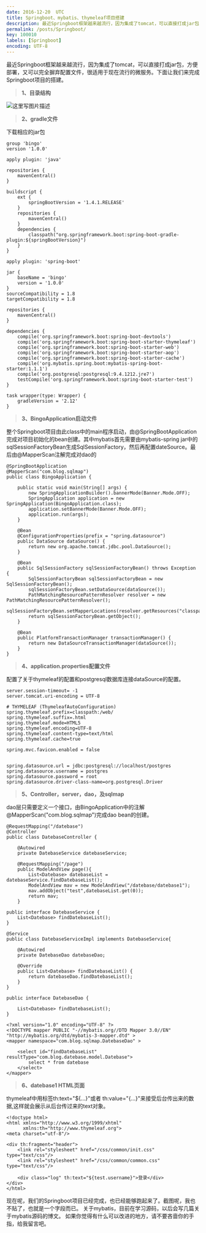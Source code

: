 ```yaml
---
date: 2016-12-20  UTC
title: Springboot、mybatis、thymeleaf项目搭建
description: 最近Springboot框架越来越流行，因为集成了tomcat，可以直接打成jar包，方便部署，又可以完全摒弃配置文件，很适用于现在流行的微服务。下面让我们来完成Springboot项目的搭建。
permalink: /posts/Springboot/
key: 100010
labels: [Springboot]
encoding: UTF-8
---
```



最近Springboot框架越来越流行，因为集成了tomcat，可以直接打成jar包，方便部署，又可以完全摒弃配置文件，很适用于现在流行的微服务。下面让我们来完成Springboot项目的搭建。

> **1、目录结构**

![这里写图片描述](http://img.blog.csdn.net/20161220212215741?watermark/2/text/aHR0cDovL2Jsb2cuY3Nkbi5uZXQvanVld2FuZ19sb3Zl/font/5a6L5L2T/fontsize/400/fill/I0JBQkFCMA==/dissolve/70/gravity/SouthEast)

> **2、gradle文件**

下载相应的jar包

```
group 'bingo'
version '1.0.0'

apply plugin: 'java'

repositories {
    mavenCentral()
}

buildscript {
    ext {
        springBootVersion = '1.4.1.RELEASE'
    }
    repositories {
        mavenCentral()
    }
    dependencies {
        classpath("org.springframework.boot:spring-boot-gradle-plugin:${springBootVersion}")
    }
}

apply plugin: 'spring-boot'

jar {
    baseName = 'bingo'
    version = '1.0.0'
}
sourceCompatibility = 1.8
targetCompatibility = 1.8

repositories {
    mavenCentral()
}

dependencies {
    compile('org.springframework.boot:spring-boot-devtools')
    compile('org.springframework.boot:spring-boot-starter-thymeleaf')
    compile('org.springframework.boot:spring-boot-starter-web')
    compile('org.springframework.boot:spring-boot-starter-aop')
    compile('org.springframework.boot:spring-boot-starter-cache')
    compile('org.mybatis.spring.boot:mybatis-spring-boot-starter:1.1.1')
    compile('org.postgresql:postgresql:9.4.1212.jre7')
    testCompile('org.springframework.boot:spring-boot-starter-test')
}

task wrapper(type: Wrapper) {
    gradleVersion = '2.12'
}
```

> **3、BingoApplication启动文件**

整个Springboot项目由此class中的main程序启动，由@SpringBootApplication完成对项目初始化的bean创建。其中mybatis首先需要由mybatis-spring jar中的sqlSessionFactoryBean生成SqlSessionFactory，然后再配置dateSource。最后由@MapperScan注解完成对dao的

```
@SpringBootApplication
@MapperScan("com.blog.sqlmap")
public class BingoApplication {

    public static void main(String[] args) {
        new SpringApplicationBuilder().bannerMode(Banner.Mode.OFF);
        SpringApplication application = new SpringApplication(BingoApplication.class);
        application.setBannerMode(Banner.Mode.OFF);
        application.run(args);
    }

    @Bean
    @ConfigurationProperties(prefix = "spring.datasource")
    public DataSource dataSource() {
        return new org.apache.tomcat.jdbc.pool.DataSource();
    }

    @Bean
    public SqlSessionFactory sqlSessionFactoryBean() throws Exception {
        SqlSessionFactoryBean sqlSessionFactoryBean = new SqlSessionFactoryBean();
        sqlSessionFactoryBean.setDataSource(dataSource());
        PathMatchingResourcePatternResolver resolver = new PathMatchingResourcePatternResolver();
        sqlSessionFactoryBean.setMapperLocations(resolver.getResources("classpath:/mybatis/*.xml"));
        return sqlSessionFactoryBean.getObject();
    }

    @Bean
    public PlatformTransactionManager transactionManager() {
        return new DataSourceTransactionManager(dataSource());
    }
}
```

> **4、application.properties配置文件**

配置了关于thymeleaf的配置和postgresql数据库连接dataSource的配置。

```
server.session-timeout= -1  
server.tomcat.uri-encoding = UTF-8

# THYMELEAF (ThymeleafAutoConfiguration)
spring.thymeleaf.prefix=classpath:/web/
spring.thymeleaf.suffix=.html
spring.thymeleaf.mode=HTML5
spring.thymeleaf.encoding=UTF-8
spring.thymeleaf.content-type=text/html
spring.thymeleaf.cache=true

spring.mvc.favicon.enabled = false


spring.datasource.url = jdbc:postgresql://localhost/postgres
spring.datasource.username = postgres
spring.datasource.password = root
spring.datasource.driver-class-name=org.postgresql.Driver
```

> **5、Controller，server，dao，及sqlmap**

dao层只需要定义一个接口，由BingoApplication中的注解@MapperScan("com.blog.sqlmap")完成dao  bean的创建。

```
@RequestMapping("/datebase")
@Controller
public class DatebaseController {

    @Autowired
    private DatebaseService datebaseService;

    @RequestMapping("/page")
    public ModelAndView page(){
        List<Datebase> datebaseList =  datebaseService.findDatebaseList();
        ModelAndView mav = new ModelAndView("/datebase/datebase1");
        mav.addObject("test",datebaseList.get(0));
        return mav;
    }

public interface DatebaseService {
    List<Datebase> findDatebaseList();
}

@Service
public class DatebaseServiceImpl implements DatebaseService{

    @Autowired
    private DatebaseDao datebaseDao;

    @Override
    public List<Datebase> findDatebaseList() {
        return datebaseDao.findDatebaseList();
    }
}

public interface DatebaseDao {

    List<Datebase> findDatebaseList();
}

<?xml version="1.0" encoding="UTF-8" ?>
<!DOCTYPE mapper PUBLIC "-//mybatis.org//DTD Mapper 3.0//EN" "http://mybatis.org/dtd/mybatis-3-mapper.dtd" >
<mapper namespace="com.blog.sqlmap.DatebaseDao" >

    <select id="findDatebaseList" resultType="com.blog.datebase.model.Datebase">
        select * from datebase
    </select>
</mapper>
```

> **6、datebase1  HTML页面**

thymeleaf中用标签th:text="${...}"或者 th:value="{...}"来接受后台传出来的数据,这样就会展示从后台传过来的text对象。

```
<!doctype html>
<html xmlns="http://www.w3.org/1999/xhtml"
      xmlns:th="http://www.thymeleaf.org">
<meta charset="utf-8"/>

<div th:fragment="header">
    <link rel="stylesheet" href="/css/common/init.css" type="text/css"/>
    <link rel="stylesheet" href="/css/common/common.css" type="text/css"/>

    <div class="log" th:text="${test.username}">登录</div>
</div>
</html>
```

现在呢，我们的Springboot项目已经完成，也已经能够跑起来了。截图呢，我也不贴了，也就是一个字段而已。
关于mybatis，目前在学习源码，以后会写几篇关于mybatis源码的博文。
如果你觉得有什么可以改进的地方，请不要吝啬你的手指，给我留言吧。
